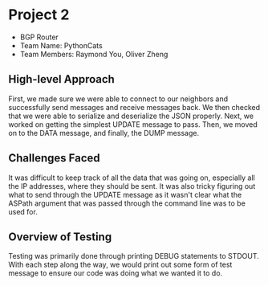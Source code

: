 # Project 2

- BGP Router
- Team Name: PythonCats
- Team Members: Raymond You, Oliver Zheng

## High-level Approach
First, we made sure we were able to connect to our neighbors and successfully send messages and receive messages back. We then checked that we were able to serialize and deserialize the JSON properly. Next, we worked on getting the simplest UPDATE message to pass. Then, we moved on to the DATA message, and finally, the DUMP message.

## Challenges Faced
It was difficult to keep track of all the data that was going on, especially all the IP addresses, where they should be sent. It was also tricky figuring out what to send through the UPDATE message as it wasn't clear what the ASPath argument that was passed through the command line was to be used for.

## Overview of Testing
Testing was primarily done through printing DEBUG statements to STDOUT. With each step along the way, we would print out some form of test message to ensure our code was doing what we wanted it to do.
